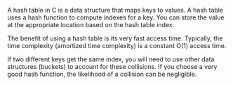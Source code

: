 A hash table in C is a data structure that maps keys to values.
A hash table uses a hash function to compute indexes for a key.
You can store the value at the appropriate location based on the hash table index.

The benefit of using a hash table is its very fast access time.
Typically, the time complexity (amortized time complexity) is a constant O(1) access time.

If two different keys get the same index,
you will need to use other data structures (buckets) to account for these collisions.
If you choose a very good hash function, the likelihood of a collision can be negligible.
